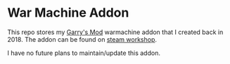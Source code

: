 # War Machine Addon
This repo stores my [Garry's Mod](https://store.steampowered.com/app/4000/Garrys_Mod/) warmachine addon that I created back in 2018. The addon can be found on [steam workshop](https://steamcommunity.com/sharedfiles/filedetails/?id=1586628521).

I have no future plans to maintain/update this addon.

